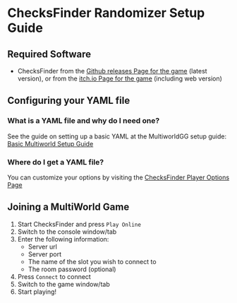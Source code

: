 # ChecksFinder Randomizer Setup Guide

## Required Software

- ChecksFinder from
  the [Github releases Page for the game](https://github.com/jonloveslegos/ChecksFinder/releases) (latest version), or 
  from the [itch.io Page for the game](https://suncat0.itch.io/checksfinder) (including web version)

## Configuring your YAML file

### What is a YAML file and why do I need one?

See the guide on setting up a basic YAML at the MultiworldGG setup
guide: [Basic Multiworld Setup Guide](/tutorial/Archipelago/setup/en)

### Where do I get a YAML file?

You can customize your options by visiting the [ChecksFinder Player Options Page](/games/ChecksFinder/player-options)

## Joining a MultiWorld Game

1. Start ChecksFinder and press `Play Online`
2. Switch to the console window/tab
3. Enter the following information:
    - Server url
    - Server port
    - The name of the slot you wish to connect to
    - The room password (optional)
4. Press `Connect` to connect
5. Switch to the game window/tab
6. Start playing!
